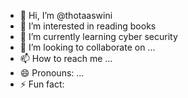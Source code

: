 - 👋 Hi, I’m @thotaaswini
- 👀 I’m interested in reading books
- 🌱 I’m currently learning cyber security
- 💞️ I’m looking to collaborate on ...
- 📫 How to reach me ...
- 😄 Pronouns: ...
- ⚡ Fun fact: 

<!---
thotaaswini/thotaaswini is a ✨ special ✨ repository because its `README.md` (this file) appears on your GitHub profile.
You can click the Preview link to take a look at your changes.
--->
